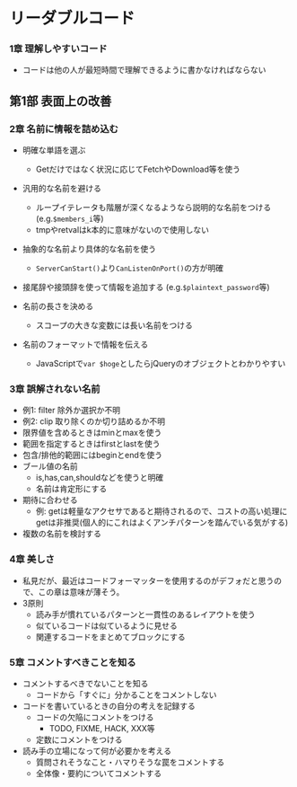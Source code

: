 # リーダブルコード
### 1章 理解しやすいコード
- コードは他の人が最短時間で理解できるように書かなければならない

## 第1部 表面上の改善
### 2章 名前に情報を詰め込む
- 明確な単語を選ぶ
    - Getだけではなく状況に応じてFetchやDownload等を使う
- 汎用的な名前を避ける
    - ループイテレータも階層が深くなるようなら説明的な名前をつける(e.g.`$members_i`等) 
    - tmpやretvalはk本的に意味がないので使用しない
- 抽象的な名前より具体的な名前を使う
    - `ServerCanStart()`より`CanListenOnPort()`の方が明確
- 接尾辞や接頭辞を使って情報を追加する (e.g.`$plaintext_password`等)

- 名前の長さを決める
    - スコープの大きな変数には長い名前をつける
- 名前のフォーマットで情報を伝える
	- JavaScriptで`var $hoge`としたらjQueryのオブジェクトとわかりやすい
### 3章 誤解されない名前
- 例1: filter 除外か選択か不明
- 例2: clip 取り除くのか切り詰めるか不明
- 限界値を含めるときはminとmaxを使う
- 範囲を指定するときはfirstとlastを使う
- 包含/排他的範囲にはbeginとendを使う
- ブール値の名前
	- is,has,can,shouldなどを使うと明確
	- 名前は肯定形にする
- 期待に合わせる
	- 例: getは軽量なアクセサであると期待されるので、コストの高い処理にgetは非推奨(個人的にこれはよくアンチパターンを踏んでいる気がする)
- 複数の名前を検討する

### 4章 美しさ
- 私見だが、最近はコードフォーマッターを使用するのがデフォだと思うので、この章は意味が薄そう。
- 3原則
    - 読み手が慣れているパターンと一貫性のあるレイアウトを使う
    - 似ているコードは似ているように見せる
    - 関連するコードをまとめてブロックにする

### 5章 コメントすべきことを知る
- コメントするべきでないことを知る
    - コードから「すぐに」分かることをコメントしない
- コードを書いているときの自分の考えを記録する
    - コードの欠陥にコメントをつける
        - TODO, FIXME, HACK, XXX等
    - 定数にコメントをつける
- 読み手の立場になって何が必要かを考える
    - 質問されそうなこと・ハマりそうな罠をコメントする
    - 全体像・要約についてコメントする